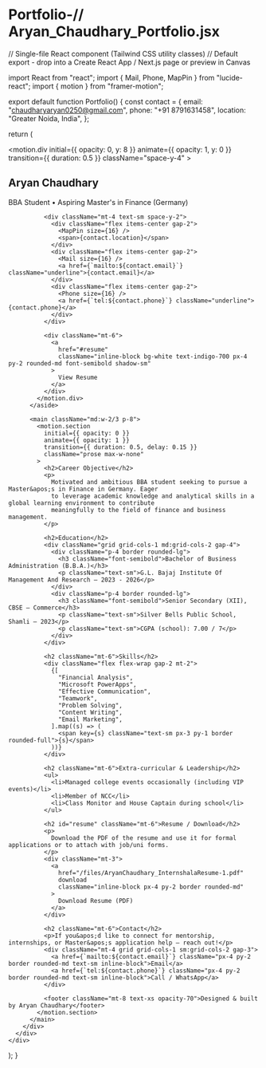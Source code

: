# Portfolio-// Aryan_Chaudhary_Portfolio.jsx
// Single-file React component (Tailwind CSS utility classes)
// Default export - drop into a Create React App / Next.js page or preview in Canvas

import React from "react";
import { Mail, Phone, MapPin } from "lucide-react";
import { motion } from "framer-motion";

export default function Portfolio() {
  const contact = {
    email: "chaudharyaryan0250@gmail.com",
    phone: "+91 8791631458",
    location: "Greater Noida, India",
  };

  return (
    <div className="min-h-screen bg-gray-50 text-slate-800 py-12 px-6 md:px-12">
      <div className="max-w-5xl mx-auto bg-white shadow-lg rounded-2xl overflow-hidden">
        <div className="md:flex">
          <aside className="md:w-1/3 bg-gradient-to-b from-sky-600 to-indigo-600 text-white p-8">
            <motion.div
              initial={{ opacity: 0, y: 8 }}
              animate={{ opacity: 1, y: 0 }}
              transition={{ duration: 0.5 }}
              className="space-y-4"
            >
              <h1 className="text-3xl font-bold">Aryan Chaudhary</h1>
              <p className="text-sm opacity-90">BBA Student • Aspiring Master's in Finance (Germany)</p>

              <div className="mt-4 text-sm space-y-2">
                <div className="flex items-center gap-2">
                  <MapPin size={16} />
                  <span>{contact.location}</span>
                </div>
                <div className="flex items-center gap-2">
                  <Mail size={16} />
                  <a href={`mailto:${contact.email}`} className="underline">{contact.email}</a>
                </div>
                <div className="flex items-center gap-2">
                  <Phone size={16} />
                  <a href={`tel:${contact.phone}`} className="underline">{contact.phone}</a>
                </div>
              </div>

              <div className="mt-6">
                <a
                  href="#resume"
                  className="inline-block bg-white text-indigo-700 px-4 py-2 rounded-md font-semibold shadow-sm"
                >
                  View Resume
                </a>
              </div>
            </motion.div>
          </aside>

          <main className="md:w-2/3 p-8">
            <motion.section
              initial={{ opacity: 0 }}
              animate={{ opacity: 1 }}
              transition={{ duration: 0.5, delay: 0.15 }}
              className="prose max-w-none"
            >
              <h2>Career Objective</h2>
              <p>
                Motivated and ambitious BBA student seeking to pursue a Master&apos;s in Finance in Germany. Eager
                to leverage academic knowledge and analytical skills in a global learning environment to contribute
                meaningfully to the field of finance and business management.
              </p>

              <h2>Education</h2>
              <div className="grid grid-cols-1 md:grid-cols-2 gap-4">
                <div className="p-4 border rounded-lg">
                  <h3 className="font-semibold">Bachelor of Business Administration (B.B.A.)</h3>
                  <p className="text-sm">G.L. Bajaj Institute Of Management And Research — 2023 - 2026</p>
                </div>
                <div className="p-4 border rounded-lg">
                  <h3 className="font-semibold">Senior Secondary (XII), CBSE — Commerce</h3>
                  <p className="text-sm">Silver Bells Public School, Shamli — 2023</p>
                  <p className="text-sm">CGPA (school): 7.00 / 7</p>
                </div>
              </div>

              <h2 className="mt-6">Skills</h2>
              <div className="flex flex-wrap gap-2 mt-2">
                {[
                  "Financial Analysis",
                  "Microsoft PowerApps",
                  "Effective Communication",
                  "Teamwork",
                  "Problem Solving",
                  "Content Writing",
                  "Email Marketing",
                ].map((s) => (
                  <span key={s} className="text-sm px-3 py-1 border rounded-full">{s}</span>
                ))}
              </div>

              <h2 className="mt-6">Extra-curricular & Leadership</h2>
              <ul>
                <li>Managed college events occasionally (including VIP events)</li>
                <li>Member of NCC</li>
                <li>Class Monitor and House Captain during school</li>
              </ul>

              <h2 id="resume" className="mt-6">Resume / Download</h2>
              <p>
                Download the PDF of the resume and use it for formal applications or to attach with job/uni forms.
              </p>
              <div className="mt-3">
                <a
                  href="/files/AryanChaudhary_InternshalaResume-1.pdf"
                  download
                  className="inline-block px-4 py-2 border rounded-md"
                >
                  Download Resume (PDF)
                </a>
              </div>

              <h2 className="mt-6">Contact</h2>
              <p>If you&apos;d like to connect for mentorship, internships, or Master&apos;s application help — reach out!</p>
              <div className="mt-4 grid grid-cols-1 sm:grid-cols-2 gap-3">
                <a href={`mailto:${contact.email}`} className="px-4 py-2 border rounded-md text-sm inline-block">Email</a>
                <a href={`tel:${contact.phone}`} className="px-4 py-2 border rounded-md text-sm inline-block">Call / WhatsApp</a>
              </div>

              <footer className="mt-8 text-xs opacity-70">Designed & built by Aryan Chaudhary</footer>
            </motion.section>
          </main>
        </div>
      </div>
    </div>
  );
}
